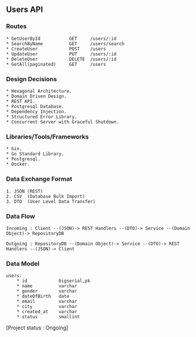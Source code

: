 ## Users API

### Routes

    * GetUserById           GET     /users/:id
    * SearchByName          GET     /users/search
    * CreateUser            POST    /users
    * UpdateUser            PUT     /users/:id
    * DeleteUser            DELETE  /users/:id
    * GetAll(paginated)     GET     /users

### Design Decisions

    * Hexagonal Architecture.
    * Domain Driven Design.
    * REST API.
    * Postgresql Database.
    * Dependency Injection.
    * Structured Error Library.
    * Concurrent Server with Graceful Shutdown.

### Libraries/Tools/Frameworks

    * Gin.
    * Go Standard Library.
    * Postgresql.
    * Docker.

### Data Exchange Format

    1. JSON (REST)
    2. CSV  (Database Bulk Import)
    3. DTO  (User Level Data Transfer)

### Data Flow

    Incoming : Client --(JSON)-> REST Handlers --(DTO)-> Service --(Domain Object)-> RepositoryDB

    Outgoing : RepositoryDB --(Domain Object)-> Service --(DTO)-> REST Handlers --(JSON)-> Client

### Data Model
    users:
        * id            bigserial,pk
        * name          varchar
        * gender        varchar
        * dateOfBirth   date
        * email         varchar
        * city          varchar
        * created_at    varchar
        * status        smallint


[Project status : Ongoing]